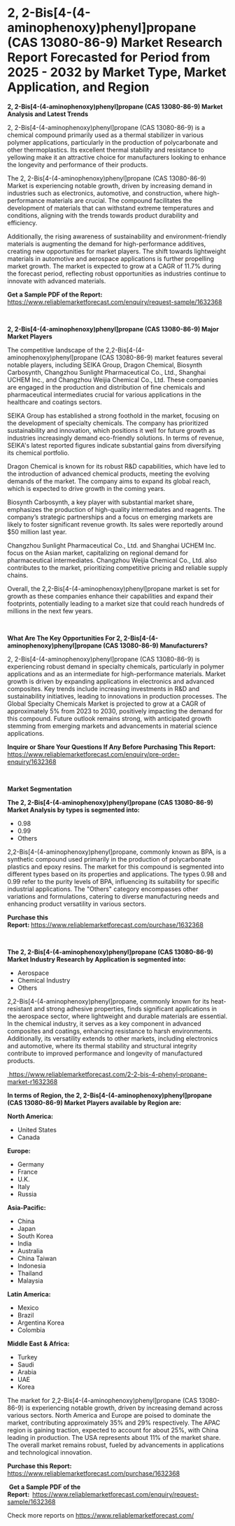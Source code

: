 <p><h1>2, 2-Bis[4-(4-aminophenoxy)phenyl]propane (CAS 13080-86-9) Market Research Report Forecasted for Period from 2025 -  2032 by Market Type, Market Application, and Region</h1></p><p><strong>2, 2-Bis[4-(4-aminophenoxy)phenyl]propane (CAS 13080-86-9) Market Analysis and Latest Trends</strong></p>
<p><p>2, 2-Bis[4-(4-aminophenoxy)phenyl]propane (CAS 13080-86-9) is a chemical compound primarily used as a thermal stabilizer in various polymer applications, particularly in the production of polycarbonate and other thermoplastics. Its excellent thermal stability and resistance to yellowing make it an attractive choice for manufacturers looking to enhance the longevity and performance of their products.</p><p>The 2, 2-Bis[4-(4-aminophenoxy)phenyl]propane (CAS 13080-86-9) Market is experiencing notable growth, driven by increasing demand in industries such as electronics, automotive, and construction, where high-performance materials are crucial. The compound facilitates the development of materials that can withstand extreme temperatures and conditions, aligning with the trends towards product durability and efficiency. </p><p>Additionally, the rising awareness of sustainability and environment-friendly materials is augmenting the demand for high-performance additives, creating new opportunities for market players. The shift towards lightweight materials in automotive and aerospace applications is further propelling market growth. The market is expected to grow at a CAGR of 11.7% during the forecast period, reflecting robust opportunities as industries continue to innovate with advanced materials.</p></p>
<p><strong>Get a Sample PDF of the Report:&nbsp;</strong> <a href="https://www.reliablemarketforecast.com/enquiry/request-sample/1632368?utm_campaign=2308&utm_medium=2&utm_source=Github&utm_content=ia&utm_term=30032025&utm_id=2-2-bis4-4-aminophenoxyphenylpropane-cas-13080-86-9">https://www.reliablemarketforecast.com/enquiry/request-sample/1632368</a></p>
<p>&nbsp;</p>
<p><strong>2, 2-Bis[4-(4-aminophenoxy)phenyl]propane (CAS 13080-86-9) Major Market Players</strong></p>
<p><p>The competitive landscape of the 2,2-Bis[4-(4-aminophenoxy)phenyl]propane (CAS 13080-86-9) market features several notable players, including SEIKA Group, Dragon Chemical, Biosynth Carbosynth, Changzhou Sunlight Pharmaceutical Co., Ltd., Shanghai UCHEM Inc., and Changzhou Weijia Chemical Co., Ltd. These companies are engaged in the production and distribution of fine chemicals and pharmaceutical intermediates crucial for various applications in the healthcare and coatings sectors.</p><p>SEIKA Group has established a strong foothold in the market, focusing on the development of specialty chemicals. The company has prioritized sustainability and innovation, which positions it well for future growth as industries increasingly demand eco-friendly solutions. In terms of revenue, SEIKA's latest reported figures indicate substantial gains from diversifying its chemical portfolio.</p><p>Dragon Chemical is known for its robust R&D capabilities, which have led to the introduction of advanced chemical products, meeting the evolving demands of the market. The company aims to expand its global reach, which is expected to drive growth in the coming years.</p><p>Biosynth Carbosynth, a key player with substantial market share, emphasizes the production of high-quality intermediates and reagents. The company’s strategic partnerships and a focus on emerging markets are likely to foster significant revenue growth. Its sales were reportedly around $50 million last year.</p><p>Changzhou Sunlight Pharmaceutical Co., Ltd. and Shanghai UCHEM Inc. focus on the Asian market, capitalizing on regional demand for pharmaceutical intermediates. Changzhou Weijia Chemical Co., Ltd. also contributes to the market, prioritizing competitive pricing and reliable supply chains.</p><p>Overall, the 2,2-Bis[4-(4-aminophenoxy)phenyl]propane market is set for growth as these companies enhance their capabilities and expand their footprints, potentially leading to a market size that could reach hundreds of millions in the next few years.</p></p>
<p>&nbsp;</p>
<p><strong>What Are The Key Opportunities For 2, 2-Bis[4-(4-aminophenoxy)phenyl]propane (CAS 13080-86-9) Manufacturers?</strong></p>
<p><p>2, 2-Bis[4-(4-aminophenoxy)phenyl]propane (CAS 13080-86-9) is experiencing robust demand in specialty chemicals, particularly in polymer applications and as an intermediate for high-performance materials. Market growth is driven by expanding applications in electronics and advanced composites. Key trends include increasing investments in R&D and sustainability initiatives, leading to innovations in production processes. The Global Specialty Chemicals Market is projected to grow at a CAGR of approximately 5% from 2023 to 2030, positively impacting the demand for this compound. Future outlook remains strong, with anticipated growth stemming from emerging markets and advancements in material science applications.</p></p>
<p><strong>Inquire or Share Your Questions If Any Before Purchasing This Report:</strong> <a href="https://www.reliablemarketforecast.com/enquiry/pre-order-enquiry/1632368?utm_campaign=2308&utm_medium=2&utm_source=Github&utm_content=ia&utm_term=30032025&utm_id=2-2-bis4-4-aminophenoxyphenylpropane-cas-13080-86-9">https://www.reliablemarketforecast.com/enquiry/pre-order-enquiry/1632368</a></p>
<p>&nbsp;</p>
<p><strong>Market Segmentation</strong></p>
<p><strong>The 2, 2-Bis[4-(4-aminophenoxy)phenyl]propane (CAS 13080-86-9) Market Analysis by types is segmented into:</strong></p>
<p><ul><li>0.98</li><li>0.99</li><li>Others</li></ul></p>
<p><p>2,2-Bis[4-(4-aminophenoxy)phenyl]propane, commonly known as BPA, is a synthetic compound used primarily in the production of polycarbonate plastics and epoxy resins. The market for this compound is segmented into different types based on its properties and applications. The types 0.98 and 0.99 refer to the purity levels of BPA, influencing its suitability for specific industrial applications. The "Others" category encompasses other variations and formulations, catering to diverse manufacturing needs and enhancing product versatility in various sectors.</p></p>
<p><strong>Purchase this Report:&nbsp;</strong><a href="https://www.reliablemarketforecast.com/purchase/1632368?utm_campaign=2308&utm_medium=2&utm_source=Github&utm_content=ia&utm_term=30032025&utm_id=2-2-bis4-4-aminophenoxyphenylpropane-cas-13080-86-9">https://www.reliablemarketforecast.com/purchase/1632368</a></p>
<p>&nbsp;</p>
<p><strong>The 2, 2-Bis[4-(4-aminophenoxy)phenyl]propane (CAS 13080-86-9) Market Industry Research by Application is segmented into:</strong></p>
<p><ul><li>Aerospace</li><li>Chemical Industry</li><li>Others</li></ul></p>
<p><p>2,2-Bis[4-(4-aminophenoxy)phenyl]propane, commonly known for its heat-resistant and strong adhesive properties, finds significant applications in the aerospace sector, where lightweight and durable materials are essential. In the chemical industry, it serves as a key component in advanced composites and coatings, enhancing resistance to harsh environments. Additionally, its versatility extends to other markets, including electronics and automotive, where its thermal stability and structural integrity contribute to improved performance and longevity of manufactured products.</p></p>
<p><a href="https://www.reliablemarketforecast.com/2-2-bis-4-phenyl-propane-market-r1632368?utm_campaign=2308&utm_medium=2&utm_source=Github&utm_content=ia&utm_term=30032025&utm_id=2-2-bis4-4-aminophenoxyphenylpropane-cas-13080-86-9">&nbsp;https://www.reliablemarketforecast.com/2-2-bis-4-phenyl-propane-market-r1632368</a></p>
<p><strong>In terms of Region, the 2, 2-Bis[4-(4-aminophenoxy)phenyl]propane (CAS 13080-86-9) Market Players available by Region are:</strong></p>
<p>
    <p> <strong> North America: </strong>
        <ul>
            <li>United States</li>
            <li>Canada</li>
        </ul>
        </p> 
    <p> <strong> Europe: </strong>
        <ul>
            <li>Germany</li>
            <li>France</li>
            <li>U.K.</li>
            <li>Italy</li>
            <li>Russia</li>
        </ul>
        </p> 
    <p> <strong> Asia-Pacific: </strong>
        <ul>
            <li>China</li>
            <li>Japan</li>
            <li>South Korea</li>
            <li>India</li>
            <li>Australia</li>
            <li>China Taiwan</li>
            <li>Indonesia</li>
            <li>Thailand</li>
            <li>Malaysia</li>
        </ul>
        </p> 
    <p> <strong> Latin America: </strong>
        <ul>
            <li>Mexico</li>
            <li>Brazil</li>
            <li>Argentina Korea</li>
            <li>Colombia</li>
        </ul>
        </p> 
    <p> <strong> Middle East & Africa: </strong>
        <ul>
            <li>Turkey</li>
            <li>Saudi</li>
            <li>Arabia</li>
            <li>UAE</li>
            <li>Korea</li>
        </ul>
    </p>
    </p>
<p><p>The market for 2,2-Bis[4-(4-aminophenoxy)phenyl]propane (CAS 13080-86-9) is experiencing notable growth, driven by increasing demand across various sectors. North America and Europe are poised to dominate the market, contributing approximately 35% and 29% respectively. The APAC region is gaining traction, expected to account for about 25%, with China leading in production. The USA represents about 11% of the market share. The overall market remains robust, fueled by advancements in applications and technological innovation.</p></p>
<p><strong>Purchase this Report: </strong><a href="https://www.reliablemarketforecast.com/purchase/1632368?utm_campaign=2308&utm_medium=2&utm_source=Github&utm_content=ia&utm_term=30032025&utm_id=2-2-bis4-4-aminophenoxyphenylpropane-cas-13080-86-9">https://www.reliablemarketforecast.com/purchase/1632368</a></p>
<p>&nbsp;<strong>Get a Sample PDF of the Report:&nbsp;&nbsp;</strong><a href="https://www.reliablemarketforecast.com/enquiry/request-sample/1632368?utm_campaign=2308&utm_medium=2&utm_source=Github&utm_content=ia&utm_term=30032025&utm_id=2-2-bis4-4-aminophenoxyphenylpropane-cas-13080-86-9">https://www.reliablemarketforecast.com/enquiry/request-sample/1632368</a></p>
<p><strong></strong></p>
<p>Check more reports on <a href="https://www.reliablemarketforecast.com/?utm_campaign=2308&utm_medium=2&utm_source=Github&utm_content=ia&utm_term=30032025&utm_id=2-2-bis4-4-aminophenoxyphenylpropane-cas-13080-86-9">https://www.reliablemarketforecast.com/</a></p>